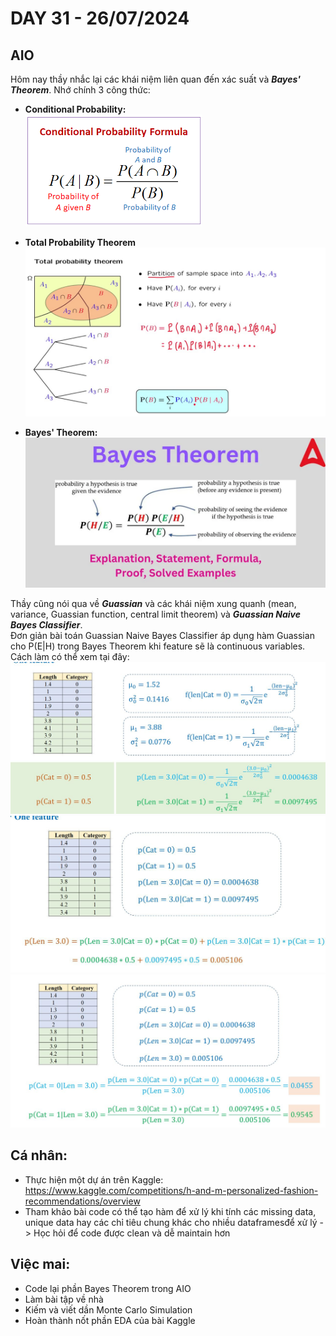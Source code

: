# DAY 31 - 26/07/2024
## AIO

Hôm nay thầy nhắc lại các khái niệm liên quan đến xác suất và ***Bayes' Theorem***. Nhớ chính 3 công thức:
- **Conditional Probability:**\
![alt text](image.png)

- **Total Probability Theorem**\
![alt text](image-1.png)

- **Bayes' Theorem:**\
![alt text](image-2.png)

Thầy cũng nói qua về ***Guassian*** và các khái niệm xung quanh (mean, variance, Guassian function, central limit theorem) và ***Guassian Naive Bayes Classifier***.\
Đơn giản bài toán Guassian Naive Bayes Classifier áp dụng hàm Guassian cho P(E|H) trong Bayes Theorem khi feature sẽ là continuous variables. Cách làm có thể xem tại đây:\
![alt text](image-3.png)\
![alt text](image-4.png)\
![alt text](image-5.png)

## Cá nhân:
- Thực hiện một dự án trên Kaggle: https://www.kaggle.com/competitions/h-and-m-personalized-fashion-recommendations/overview
- Tham khảo bài code có thể tạo hàm để xử lý khi tính các missing data, unique data hay các chỉ tiêu chung khác cho nhiều dataframesđể xử lý  -> Học hỏi để code được clean và dễ maintain hơn

## Việc mai:
- Code lại phần Bayes Theorem trong AIO
- Làm bài tập về nhà
- Kiếm và viết dần Monte Carlo Simulation
- Hoàn thành nốt phần EDA của bài Kaggle
